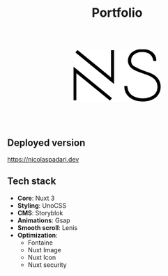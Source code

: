 <h1 align="center">Portfolio</h1>

<br />
<br />

<p align="center">
	<img src="./assets/logo.svg" width="200" />
</p>

<br />
<br />

## Deployed version

https://nicolaspadari.dev

## Tech stack

- **Core**: Nuxt 3
- **Styling**: UnoCSS
- **CMS**: Storyblok
- **Animations**: Gsap
- **Smooth scroll**: Lenis
- **Optimization**:
	- Fontaine
	- Nuxt Image
	- Nuxt Icon
	- Nuxt security
